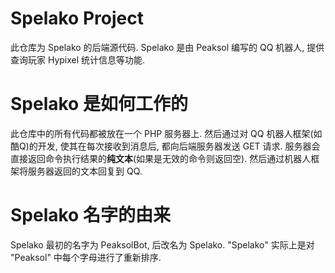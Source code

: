 # Spelako Project
此仓库为 Spelako 的后端源代码. Spelako 是由 Peaksol 编写的 QQ 机器人, 提供查询玩家 Hypixel 统计信息等功能.

# Spelako 是如何工作的
此仓库中的所有代码都被放在一个 PHP 服务器上. 然后通过对 QQ 机器人框架(如酷Q)的开发, 使其在每次接收到消息后, 都向后端服务器发送 GET 请求. 服务器会直接返回命令执行结果的**纯文本**(如果是无效的命令则返回空). 然后通过机器人框架将服务器返回的文本回复到 QQ.

# Spelako 名字的由来
Spelako 最初的名字为 PeaksolBot, 后改名为 Spelako. "Spelako" 实际上是对 "Peaksol" 中每个字母进行了重新排序.